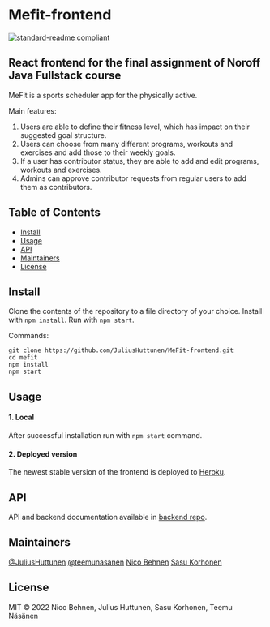 # Mefit-frontend

[![standard-readme compliant](https://img.shields.io/badge/standard--readme-OK-green.svg?style=flat-square)](https://github.com/RichardLitt/standard-readme)

## React frontend for the final assignment of Noroff Java Fullstack course

MeFit is a sports scheduler app for the physically active.

Main features:

1. Users are able to define their fitness level, which has impact on their suggested goal structure.
2. Users can choose from many different programs, workouts and exercises and add those to their weekly goals.
3. If a user has contributor status, they are able to add and edit programs, workouts and exercises.
4. Admins can approve contributor requests from regular users to add them as contributors.

## Table of Contents

- [Install](#install)
- [Usage](#usage)
- [API](#api)
- [Maintainers](#maintainers)
- [License](#license)

## Install

Clone the contents of the repository to a file directory of your choice. Install with ````npm install````. Run with ````npm start````.

Commands:
```
git clone https://github.com/JuliusHuttunen/MeFit-frontend.git
cd mefit
npm install
npm start
```

## Usage

#### 1. Local

After successful installation run with ````npm start```` command.

#### 2. Deployed version

The newest stable version of the frontend is deployed to [Heroku](https://fi-java-mefit-frontend.herokuapp.com/).

## API

API and backend documentation available in [backend repo](https://github.com/Azruim/MeFit-backend).

## Maintainers

[@JuliusHuttunen](https://github.com/JuliusHuttunen)
[@teemunasanen](https://github.com/teemunasanen)
[Nico Behnen](https://github.com/Azruim)
[Sasu Korhonen](https://github.com/bgf122)

## License

MIT © 2022 Nico Behnen, Julius Huttunen, Sasu Korhonen, Teemu Näsänen

